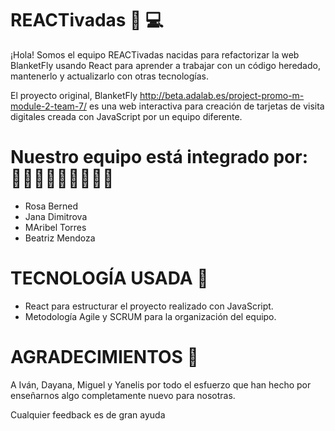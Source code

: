 # REACTivadas 🚀 💻

¡Hola! Somos el equipo REACTivadas nacidas para refactorizar la web BlanketFly usando React para aprender a trabajar con un código heredado, mantenerlo y actualizarlo con otras tecnologías.

El proyecto original, BlanketFly http://beta.adalab.es/project-promo-m-module-2-team-7/ es una web interactiva para creación de tarjetas de visita digitales creada con JavaScript por un equipo diferente.

# Nuestro equipo está integrado por:👱🏻‍♀️👩🏻👩🏼👩🏻

- Rosa Berned
- Jana Dimitrova
- MAribel Torres
- Beatriz Mendoza

# TECNOLOGÍA USADA 🔨

- React para estructurar el proyecto realizado con JavaScript.
- Metodología Agile y SCRUM para la organización del equipo.

# AGRADECIMIENTOS 🥰

A Iván, Dayana, Miguel y Yanelis por todo el esfuerzo que han hecho por enseñarnos algo completamente nuevo para nosotras.

Cualquier feedback es de gran ayuda

